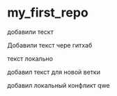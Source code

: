 ﻿# my_first_repo


добавили тескт

Добавили текст чере гитхаб


текст локально

добавил текст для новой ветки

добавил локальный конфликт qwe